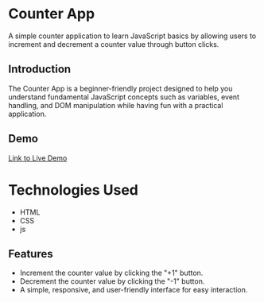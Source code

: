# Counter App

A simple counter application to learn JavaScript basics by allowing users to increment and decrement a counter value through button clicks.

## Introduction

The Counter App is a beginner-friendly project designed to help you understand fundamental JavaScript concepts such as variables, event handling, and DOM manipulation while having fun with a practical application.

## Demo 
[Link to Live Demo](https://umakant3525.github.io/CounterAPP/) 

# Technologies Used 
- HTML
- CSS
- js

## Features

- Increment the counter value by clicking the "+1" button.
- Decrement the counter value by clicking the "-1" button.
- A simple, responsive, and user-friendly interface for easy interaction.



